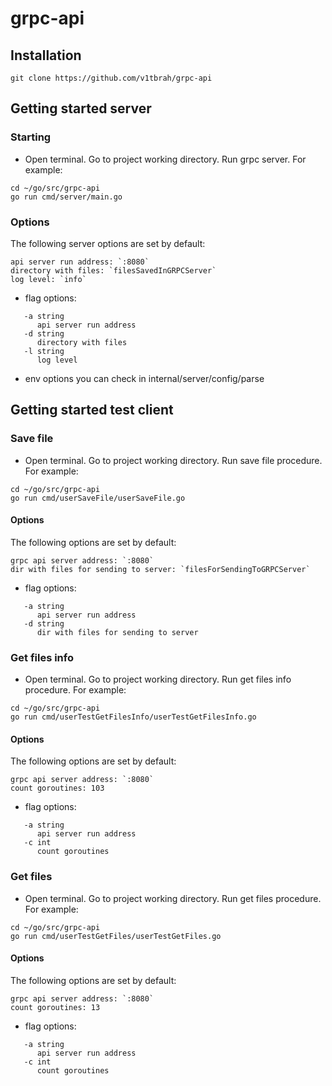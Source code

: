 # grpc-api

## Installation

`git clone https://github.com/v1tbrah/grpc-api`

## Getting started server

### Starting

* Open terminal. Go to project working directory. Run grpc server. For example:
 ```
 cd ~/go/src/grpc-api
 go run cmd/server/main.go
 ```

### Options
The following server options are set by default:
```
api server run address: `:8080`
directory with files: `filesSavedInGRPCServer`
log level: `info`
```
* flag options:
```
   -a string
      api server run address
   -d string
      directory with files
   -l string
      log level 
```
* env options you can check in internal/server/config/parse

## Getting started test client

### Save file

* Open terminal. Go to project working directory. Run save file procedure. For example:
 ```
 cd ~/go/src/grpc-api
 go run cmd/userSaveFile/userSaveFile.go
 ```

#### Options
The following options are set by default:
```
grpc api server address: `:8080`
dir with files for sending to server: `filesForSendingToGRPCServer`
```
* flag options:
```
   -a string
      api server run address
   -d string
      dir with files for sending to server
```

### Get files info

* Open terminal. Go to project working directory. Run get files info procedure. For example:
 ```
 cd ~/go/src/grpc-api
 go run cmd/userTestGetFilesInfo/userTestGetFilesInfo.go
 ```

#### Options
The following options are set by default:
```
grpc api server address: `:8080`
count goroutines: 103
```
* flag options:
```
   -a string
      api server run address
   -c int
      count goroutines
```

### Get files

* Open terminal. Go to project working directory. Run get files procedure. For example:
 ```
 cd ~/go/src/grpc-api
 go run cmd/userTestGetFiles/userTestGetFiles.go
 ```

#### Options
The following options are set by default:
```
grpc api server address: `:8080`
count goroutines: 13
```
* flag options:
```
   -a string
      api server run address
   -c int
      count goroutines
```

